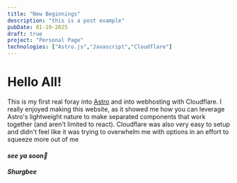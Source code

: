 ```yaml
---
title: "New Beginnings"
description: "this is a post example"
pubDate: 01-19-2025 
draft: true
project: "Personal Page"
technologies: ["Astro.js","Javascript","Cloudflare"]
---
```


# Hello All!

This is my first real foray into [Astro](https://astro.build) and into webhosting with Cloudflare. I really enjoyed making this website, as it showed me how you can leverage Astro's lightweight nature to make separated components that work together (and aren't limited to react). Cloudflare was also very easy to setup and didn't feel like it was trying to overwhelm me with options in an effort to squeeze more out of me

#### ***see ya soon👋***

##### **Shurgbee**